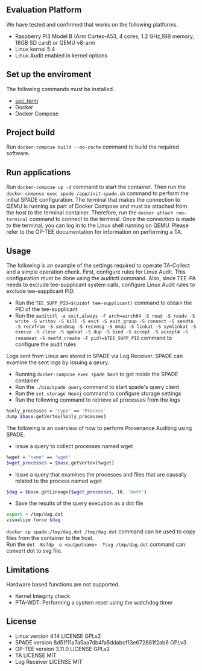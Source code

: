 
## Evaluation Platform  
We have tested and confirmed that  works on the following platforms.

- Raspberry Pi3 Model B (Arm Cortex-A53, 4 cores, 1.2 GHz,1GB memory, 16GB SD card) or QEMU v8-arm
- Linux kernel 5.4 
- Linux Audit enabled in kernel options

## Set up the enviroment

The following commands must be installed.
- [soc_term](https://github.com/linaro-swg/soc_term)
- Docker
- Docker Compose

## Project build 

Run `docker-compose build --no-cache` command to build the required software.

## Run applications

Run `docker-compose up -d` command to start the container.
Then run the
`docker-compose exec spade /app/init-spade.sh`
command to perform the initial SPADE configuration.
The terminal that makes the connection to QEMU is running as part of Docker Compose and must be attached from the host to the terminal container.
Therefore, run the `docker attach ree-terminal` command to connect to the terminal.
Once the connection is made to the terminal, you can log in to the Linux shell running on QEMU.
Please refer to the OP-TEE documentation for information on performing a TA.

## Usage

The following is an example of the settings required to operate TA-Collect and a simple operation check.
First, configure rules for Linux Audit. This configuration must be done using the auditctl command.
Also, since TEE-PA needs to exclude tee-supplicant system calls, configure Linux Audit rules to exclude tee-supplicant PID.
- Run the `TEE_SUPP_PID=$(pidof tee-supplicant)` command to obtain the PID of the tee-supplicant
- Run the `auditctl -a exit,always -F arch=aarch64 -S read -S readv -S write -S writev -S kill -S exit -S exit_group -S connect -S sendto -S recvfrom -S sendmsg -S recvmsg -S mmap -S linkat -S symlinkat -S execve -S close -S openat -S dup -S bind -S accept -S accept4 -S renameat -S memfd_create -F pid!=$TEE_SUPP_PID` command to configure the audit rules

Logs sent from Linux are stored in SPADE via Log Receiver.
SPADE can examine the sent logs by issuing a qeury.
- Running `docker-compose exec spade bash` to get inside the SPADE container
- Run the `./bin/spade query` command to start spade's query client
- Run the `set storage Neo4j` command to configure storage settings
- Run the following command to retrieve all processes from the logs
```bash
%only_processes = "type" == 'Process'
dump $base.getVertex(%only_processes)
```

The following is an overview of how to perform Provenance Auditing using SPADE.
- Issue a query to collect processes named wget
```bash
%wget = "name" == 'wget'
$wget_processes = $base.getVertex(%wget)
```
- Issue a query that examines the processes and files that are causally related to the process named wget
```bash
$dag = $base.getLineage($wget_processes, 10, 'both')
```
- Save the results of the query execution as a dot file
```bash
export > /tmp/dag.dot
visualize force $dag
```
`docker cp spade:/tmp/dag.dot /tmp/dag.dot` command can be used to copy files from the container to the host.  
Run the `dot -Ksfdp -o <outputname> -Tsvg /tmp/dag.dot` command can convert dot to svg file.

## Limitations 

Hardware based functions are not supported.
- Kernel Integrity check
- PTA-WDT: Performing a system reset using the watchdog timer

## License 
- Linux version 4.14 LICENSE GPLv2
- SPADE version 8d51f11a7a5aa7db4fa5ddabcf13e672881f2ab6 GPLv3
- OP-TEE version 3.11.0 LICENSE GPLv2
- TA LICENSE MIT
- Log Receiver LICENSE MIT
